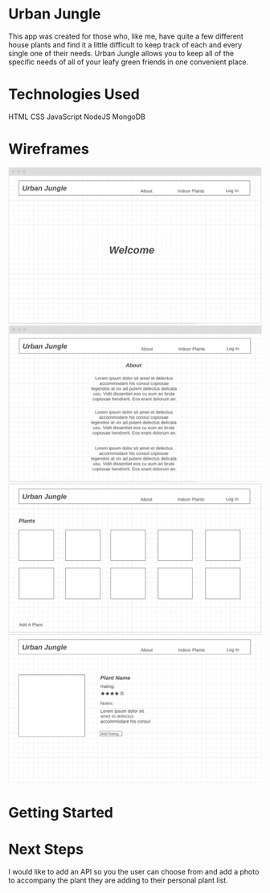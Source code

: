# Urban Jungle
This app was created for those who, like me, have quite a few different house plants and find it a little difficult to keep track of each and every single one of their needs. Urban Jungle allows you to keep all of the specific needs of all of your leafy green friends in one convenient place.


# Technologies Used
HTML
CSS
JavaScript
NodeJS
MongoDB


# Wireframes
![](public/images/Urban%20Jungle%20wireframe%20homepage.png)
![](public/images/Urban%20Jungle%20wirefram%20about%20page.png)
![](public/images/Urban%20Jungle%20wireframe%20Plant%20page.png)
![](public/images/Urban%20Jungle%20wireframe%20info%20page.png)



# Getting Started




# Next Steps
I would like to add an API so you the user can choose from and add a photo to accompany the plant they are adding to their personal plant list.
